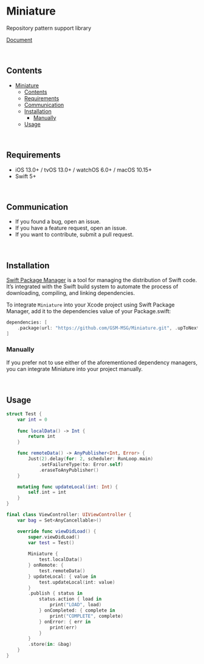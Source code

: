 # Miniature

Repository pattern support library

[Document](https://gsm-msg.github.io/Miniature/documentation/miniature/)

<br>

## Contents
- [Miniature](#miniature)
  - [Contents](#contents)
  - [Requirements](#requirements)
  - [Communication](#communication)
  - [Installation](#installation)
    - [Manually](#manually)
  - [Usage](#usage)

<br>

## Requirements
- iOS 13.0+ / tvOS 13.0+ / watchOS 6.0+ / macOS 10.15+
- Swift 5+

<br>

## Communication
- If you found a bug, open an issue.
- If you have a feature request, open an issue.
- If you want to contribute, submit a pull request.

<br>

## Installation
[Swift Package Manager](https://www.swift.org/package-manager/) is a tool for managing the distribution of Swift code. It’s integrated with the Swift build system to automate the process of downloading, compiling, and linking dependencies.

To integrate `Miniature` into your Xcode project using Swift Package Manager, add it to the dependencies value of your Package.swift:

```swift
dependencies: [
    .package(url: "https://github.com/GSM-MSG/Miniature.git", .upToNextMajor(from: "1.0.0"))
]
```

### Manually
If you prefer not to use either of the aforementioned dependency managers, you can integrate Miniature into your project manually.

<br>

## Usage
```swift
struct Test {
    var int = 0
    
    func localData() -> Int {
        return int
    }

    func remoteData() -> AnyPublisher<Int, Error> {
        Just(2).delay(for: 2, scheduler: RunLoop.main)
            .setFailureType(to: Error.self)
            .eraseToAnyPublisher()
    }

    mutating func updateLocal(int: Int) {
        self.int = int
    }
}

final class ViewController: UIViewController {
    var bag = Set<AnyCancellable>()

    override func viewDidLoad() {
        super.viewDidLoad()
        var test = Test()
        
        Miniature {
            test.localData()
        } onRemote: {
            test.remoteData()
        } updateLocal: { value in
            test.updateLocal(int: value)
        }
        .publish { status in
            status.action { load in
                print("LOAD", load)
            } onCompleted: { complete in
                print("COMPLETE", complete)
            } onError: { err in
                print(err)
            }
        }
        .store(in: &bag)
    }
}
```
